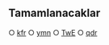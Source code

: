 Tamamlanacaklar
-
○ [kfr](http://quranix.org/c/kfr)
○ [ymn](http://quranix.org/c/ymn)
○ [TwE](http://quranix.org/c/TwE)
○ [qdr](http://quranix.org/c/qdr)
